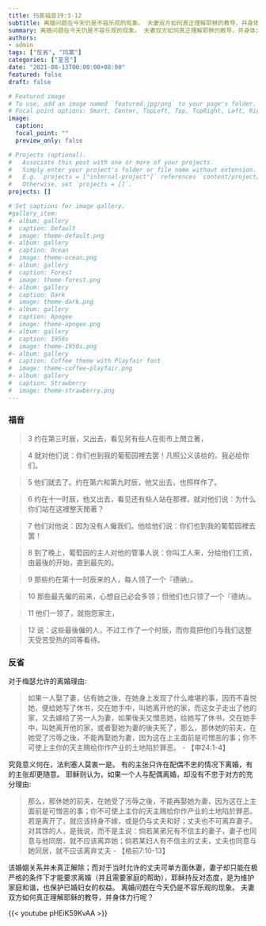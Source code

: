 ```yaml
---
title: 玛窦福音19:3-12
subtitle: 离婚问题在今天仍是不容乐观的现象。 夫妻双方如何真正理解耶稣的教导，并身体力行呢？
summary: 离婚问题在今天仍是不容乐观的现象。 夫妻双方如何真正理解耶稣的教导，并身体力行呢？
authors:
- admin
tags: ["反省", "玛窦"]
categories: ["圣言"]
date: "2021-08-13T00:00:00+08:00"
featured: false
draft: false

# Featured image
# To use, add an image named `featured.jpg/png` to your page's folder.
# Focal point options: Smart, Center, TopLeft, Top, TopRight, Left, Right, BottomLeft, Bottom, BottomRight
image:
  caption:
  focal_point: ""
  preview_only: false

# Projects (optional).
#   Associate this post with one or more of your projects.
#   Simply enter your project's folder or file name without extension.
#   E.g. `projects = ["internal-project"]` references `content/project/deep-learning/index.md`.
#   Otherwise, set `projects = []`.
projects: []

# Set captions for image gallery.
#gallery_item:
#- album: gallery
#  caption: Default
#  image: theme-default.png
#- album: gallery
#  caption: Ocean
#  image: theme-ocean.png
#- album: gallery
#  caption: Forest
#  image: theme-forest.png
#- album: gallery
#  caption: Dark
#  image: theme-dark.png
#- album: gallery
#  caption: Apogee
#  image: theme-apogee.png
#- album: gallery
#  caption: 1950s
#  image: theme-1950s.png
#- album: gallery
#  caption: Coffee theme with Playfair font
#  image: theme-coffee-playfair.png
#- album: gallery
#  caption: Strawberry
#  image: theme-strawberry.png
---
```


### 福音
> 3 约在第三时辰，又出去，看见另有些人在街市上閒立著，

> 4 就对他们说：你们也到我的葡萄园裡去罢！凡照公义该给的，我必给你们。

> 5 他们就去了。约在第六和第九时辰，他又出去，也照样作了。

> 6 约在十一时辰，他又出去，看见还有些人站在那裡，就对他们说：为什么你们站在这裡整天閒著？

> 7 他们对他说：因为没有人僱我们。他给他们说：你们也到我的葡萄园裡去罢！

> 8 到了晚上，葡萄园的主人对他的管事人说：你叫工人来，分给他们工资，由最後的开始，直到最先的。

> 9 那些约在第十一时辰来的人，每人领了一个『德纳』。

> 10 那些最先僱的前来，心想自己必会多领；但他们也只领了一个『德纳』。

> 11 他们一领了，就抱怨家主，

> 12 说：这些最後僱的人，不过工作了一个时辰，而你竟把他们与我们这整天受苦受热的同等看待。
 

### 反省
对于梅瑟允许的离婚理由:
> 如果一人娶了妻，佔有她之後，在她身上发现了什么难堪的事，因而不喜悦她，便给她写了休书，交在她手中，叫她离开他的家，而这女子走出了他的家，又去嫁给了另一人为妻，如果後夫又憎恶她，给她写了休书，交在她手中，叫她离开他的家，或者娶她为妻的後夫死了，那么，那休她的前夫，在她受了污辱之後，不能再娶她为妻，因为这在上主面前是可憎恶的事；你不可使上主你的天主赐给你作产业的土地陷於罪恶。 - 【申24:1-4】
 
究竟意义何在，法利塞人莫衷一是。 有的主张只许在配偶不忠的情况下离婚，有的主张却更随意。 耶稣则认为，如果一个人与配偶离婚，却没有不忠于对方的充分理由:
> 那么，那休她的前夫，在她受了污辱之後，不能再娶她为妻，因为这在上主面前是可憎恶的事；你不可使上主你的天主赐给你作产业的土地陷於罪恶。若是离开了，就应该持身不嫁，或是仍与丈夫和好；丈夫也不可离弃妻子。对其馀的人，是我说，而不是主说：倘若某弟兄有不信主的妻子，妻子也同意与他同居，就不应该离弃她；倘若某妇人有不信主的丈夫，丈夫也同意与她同居，就不应该离弃丈夫 - 【格前7:10-13】

该婚姻关系并未真正解除；而对于当时允许的丈夫可单方面休妻，妻子却只能在极严格的条件下才能要求离婚（并且需要家庭的帮助），耶稣持反对态度，是为维护家庭和谐，也保护已婚妇女的权益。 离婚问题在今天仍是不容乐观的现象。 夫妻双方如何真正理解耶稣的教导，并身体力行呢？

{{< youtube pHEiK59KvAA >}}
